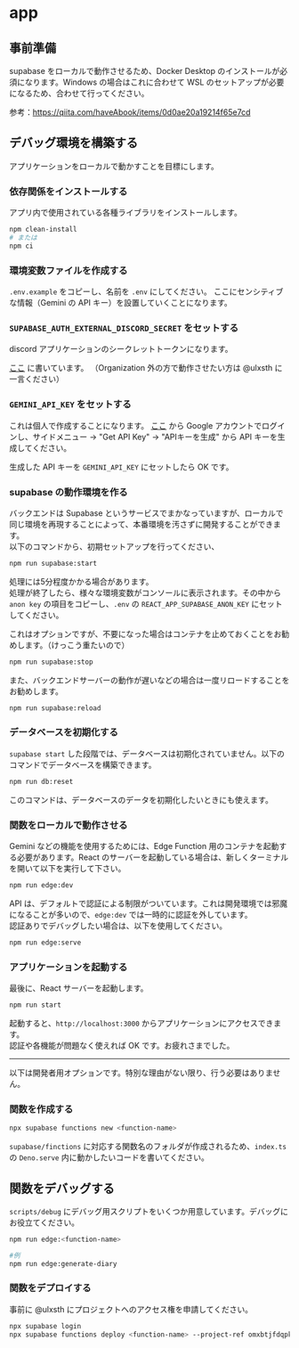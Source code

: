 # app
## 事前準備
supabase をローカルで動作させるため、Docker Desktop のインストールが必須になります。Windows の場合はこれに合わせて WSL のセットアップが必要になるため、合わせて行ってください。

参考：https://qiita.com/haveAbook/items/0d0ae20a19214f65e7cd

## デバッグ環境を構築する
アプリケーションをローカルで動かすことを目標にします。

### 依存関係をインストールする
アプリ内で使用されている各種ライブラリをインストールします。

```sh
npm clean-install
# または
npm ci
```

### 環境変数ファイルを作成する
`.env.example` をコピーし、名前を `.env` にしてください。
ここにセンシティブな情報（Gemini の API キー）を設置していくことになります。

### `SUPABASE_AUTH_EXTERNAL_DISCORD_SECRET` をセットする
discord アプリケーションのシークレットトークンになります。

[ここ](https://discordapp.com/channels/@me/1347170944308744223/1351187970790653962) に書いています。
（Organization 外の方で動作させたい方は @ulxsth に一言ください）

### `GEMINI_API_KEY` をセットする
これは個人で作成することになります。
[ここ](https://aistudio.google.com/prompts/new_chat?model=gemini-2.0-flash-lite-preview-0205&hl=ja) から Google アカウントでログインし、サイドメニュー → "Get API Key" → "APIキーを生成" から API キーを生成してください。

生成した API キーを `GEMINI_API_KEY` にセットしたら OK です。

### supabase の動作環境を作る
バックエンドは Supabase というサービスでまかなっていますが、ローカルで同じ環境を再現することによって、本番環境を汚さずに開発することができます。<br>
以下のコマンドから、初期セットアップを行ってください、

```sh
npm run supabase:start
```

処理には5分程度かかる場合があります。<br>
処理が終了したら、様々な環境変数がコンソールに表示されます。その中から `anon key` の項目をコピーし、`.env` の `REACT_APP_SUPABASE_ANON_KEY` にセットしてください。

これはオプションですが、不要になった場合はコンテナを止めておくことをお勧めします。（けっこう重たいので）

```sh
npm run supabase:stop
```

また、バックエンドサーバーの動作が遅いなどの場合は一度リロードすることをお勧めします。

```sh
npm run supabase:reload
```

### データベースを初期化する
`supabase start` した段階では、データベースは初期化されていません。以下のコマンドでデータベースを構築できます。

```sh
npm run db:reset
```

このコマンドは、データベースのデータを初期化したいときにも使えます。

### 関数をローカルで動作させる
Gemini などの機能を使用するためには、Edge Function 用のコンテナを起動する必要があります。React のサーバーを起動している場合は、新しくターミナルを開いて以下を実行して下さい。
```sh
npm run edge:dev
```

API は、デフォルトで認証による制限がついています。これは開発環境では邪魔になることが多いので、`edge:dev` では一時的に認証を外しています。<br>
認証ありでデバッグしたい場合は、以下を使用してください。
```sh
npm run edge:serve
```

### アプリケーションを起動する
最後に、React サーバーを起動します。

```sh
npm run start
```

起動すると、`http://localhost:3000` からアプリケーションにアクセスできます。<br>
認証や各機能が問題なく使えれば OK です。お疲れさまでした。

---
以下は開発者用オプションです。特別な理由がない限り、行う必要はありません。

### 関数を作成する
```sh
npx supabase functions new <function-name>
```

`supabase/finctions` に対応する関数名のフォルダが作成されるため、`index.ts` の `Deno.serve` 内に動かしたいコードを書いてください。

## 関数をデバッグする
`scripts/debug` にデバッグ用スクリプトをいくつか用意しています。デバッグにお役立てください。

```sh
npm run edge:<function-name>

#例
npm run edge:generate-diary
```

### 関数をデプロイする
事前に @ulxsth にプロジェクトへのアクセス権を申請してください。
```sh
npx supabase login
npx supabase functions deploy <function-name> --project-ref omxbtjfdqpkrvnqgjcnq
```
